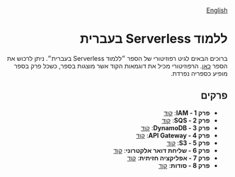 <style>
    * {
        direction: rtl;
    }
</style>

[English](README.md)

# ללמוד Serverless בעברית
ברוכים הבאים לגיט רפוזיטורי של הספר ״ללמוד Serverless בעברית״. ניתן לרכוש את הספר [כאן](https://headstart.co.il/project/70568). 
הרפוזיטורי מכיל את דוגמאות הקוד אשר מוצגות בספר, כשכל פרק בספר מופיע כספריה נפרדת.

## פרקים

- **פרק 1 - IAM**: [קוד](https://github.com/aws-hebrew-book/learning-serverless-in-hebrew/tree/main/iam-chapter)
- **פרק 2 - SQS**: [קוד](https://github.com/aws-hebrew-book/learning-serverless-in-hebrew/tree/main/sqs-chapter)
- **פרק 3 - DynamoDB**: [קוד](https://github.com/aws-hebrew-book/learning-serverless-in-hebrew/tree/main/dynamodb-chapter)
- **פרק 4 - API Gateway**: [קוד](https://github.com/aws-hebrew-book/learning-serverless-in-hebrew/tree/main/apigateway-chapter)
- **פרק 5 - S3**: [קוד](https://github.com/aws-hebrew-book/learning-serverless-in-hebrew/tree/main/s3-chapter)
- **פרק 6 - שליחת דואר אלקטרוני**: [קוד](https://github.com/aws-hebrew-book/learning-serverless-in-hebrew/tree/main/send-emails-chapter)
- **פרק 7 - אפליקציה חזיתית**: [קוד](https://github.com/aws-hebrew-book/learning-serverless-in-hebrew/tree/main/web-site-chapter)
- **פרק 8 - סודות**: [קוד](https://github.com/aws-hebrew-book/learning-serverless-in-hebrew/tree/main/authorize-chapter)


